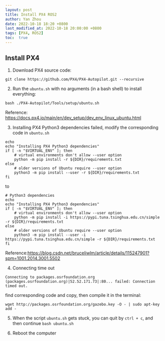 ```yaml
---
layout: post
title: Install PX4 ROS2
author: Yan Zhou
date: 2022-10-18 18:20 +0800
last_modified_at: 2022-10-18 20:00:00 +0800
tags: [PX4, ROS2]
toc:  true
---
```


## Install PX4

1. Download PX4 source code:
```
git clone https://github.com/PX4/PX4-Autopilot.git --recursive
```

2. Run the `ubuntu.sh` with no arguments (in a bash shell) to install everything:
```
bash ./PX4-Autopilot/Tools/setup/ubuntu.sh
```
Reference: <https://docs.px4.io/main/en/dev_setup/dev_env_linux_ubuntu.html>

3. Installing PX4 Python3 dependencies failed, modify the corresponding code in `ubuntu.sh`
```
echo
echo "Installing PX4 Python3 dependencies"
if [ -n "$VIRTUAL_ENV" ]; then
	# virtual environments don't allow --user option
	python -m pip install -r ${DIR}/requirements.txt
else
	# older versions of Ubuntu require --user option
	python3 -m pip install --user -r ${DIR}/requirements.txt
fi
```
to
```
# Python3 dependencies
echo
echo "Installing PX4 Python3 dependencies"
if [ -n "$VIRTUAL_ENV" ]; then
	# virtual environments don't allow --user option
	python -m pip install -i https://pypi.tuna.tsinghua.edu.cn/simple -r ${DIR}/requirements.txt
else
	# older versions of Ubuntu require --user option
	python3 -m pip install --user -i https://pypi.tuna.tsinghua.edu.cn/simple -r ${DIR}/requirements.txt
fi
```
Reference:<https://blog.csdn.net/bruceliwlm/article/details/115247901?spm=1001.2014.3001.5502>

4. Connecting time out
```
Connecting to packages.osrfoundation.org (packages.osrfoundation.org)|52.52.171.73|:80... failed: Connection timed out.
```
find corresponding code and copy, then compile it in the terminal:
```
wget http://packages.osrfoundation.org/gazebo.key -O - | sudo apt-key add -
```

5. When the script `ubuntu.sh` gets stuck, you can quit by `ctrl + c`, and then continue `bash ubuntu.sh`

6. Reboot the computer